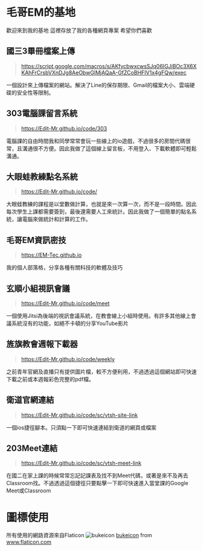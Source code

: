 # 毛哥EM的基地
歡迎來到我的基地 這裡存放了我的各種網頁專案 希望你們喜歡
## 國三3畢冊檔案上傳
> https://script.google.com/macros/s/AKfycbwxcwsSJq06IGJjBOc3X6XKAhFrCrsbVXnDJg8AeObwGlMjAQaA-GfZCoBHFIV1x4gFQw/exec

一個設計來上傳檔案的網站。解決了Line的保存期限、Gmail的檔案大小、雲端硬碟的安全性等限制。

## 303電腦課留言系統
> https://Edit-Mr.github.io/code/303

電腦課的自由時間我和同學常常會玩一些線上的io遊戲，不過很多的房間代碼很常，且溝通很不方便。因此我做了這個線上留言板，不用登入、下載軟體即可輕鬆溝通。

## 大眼蛙教練點名系統
> https://Edit-Mr.github.io/code/

大眼蛙教練的課程是以堂數做計算，也就是來一次算一次，而不是一段時間。因此每次學生上課都需要簽到，最後還需要人工來統計。因此我做了一個簡單的點名系統，讓電腦來做統計和計算的工作。

## 毛哥EM資訊密技
> https://EM-Tec.github.io

我的個人部落格，分享各種有關科技的軟體及技巧

## 玄順小組視訊會議
> https://Edit-Mr.github.io/code/meet

一個使用Jitsi為後端的視訊會議系統，在教會線上小組時使用。有許多其他線上會議系統沒有的功能，如絕不卡頓的分享YouTube影片

## 旌旗教會週報下載器
> https://Edit-Mr.github.io/code/weekly

之前青年官網及直播只有提供圖片檔，較不方便利用，不過透過這個網站即可快速下載之前或本週報彩色完整的pdf檔。

## 衛道官網連結
> https://Edit-Mr.github.io/code/sc/vtsh-site-link

一個ios捷徑腳本。只須點一下即可快速連結到衛道的網頁或檔案

## 203Meet連結
> https://Edit-Mr.github.io/code/sc/vtsh-meet-link

在國二在家上課的時候常常忘記記課表及找不到Meet代碼，或著是來不及再去Classroom找。不過透過這個捷徑只要點擊一下即可快速進入當堂課的Google Meet或Classroom					

# 圖標使用
所有使用的網路資源來自Flaticon
![bukeicon](https://cdn-teams-slug.flaticon.com/bukeicon.jpg)
<a href="https://www.flaticon.com/authors/bukeicon" title="bukeicon">bukeicon</a> from <a href="https://www.flaticon.com/" title="Flaticon">www.flaticon.com</a></div>
